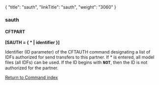 {
    "title": "sauth",
    "linkTitle": "sauth",
    "weight": "3060"
}<span id="sauth"></span>

### sauth

#### CFTPART

****\[SAUTH = { \* | identifier }\]****

Identifier (ID parameter) of the CFTAUTH command designating a list
of IDFs authorized for send transfers to this partner. If \* is entered,
all model files (all IDFs) can be used. If the ID begins with <span style="font-family: 'Courier New', monospace;font-weight: bold;">****NOT****</span>,
then the ID is not authorized for the partner.

[Return to Command index](../../)
